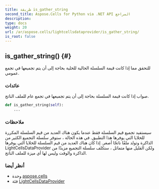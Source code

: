```yaml
---
title: طريقة is_gather_string
second_title: Aspose.Cells for Python via .NET API المراجع
description:
type: docs
weight: 20
url: /ar/aspose.cells/lightcellsdataprovider/is_gather_string/
is_root: false
---
```

##  is_gather_string() {#}
للتحقق مما إذا كانت قيمة السلسلة الحالية للخلية بحاجة إلى أن يتم تجميعها في تجمع عمومي.


###  عائدات

صواب إذا كانت قيمة السلسلة بحاجة إلى أن يتم تجميعها في تجمع عام للملف الناتج.


```python
def is_gather_string(self):
    ...
```


###  ملاحظات

سيستفيد تجميع قيم السلسلة فقط عندما يكون هناك العديد من قيم السلسلة المكررة للخلايا التي يوفرها هذا التطبيق.
في هذه الحالة ، ستوفر سلسلة التجميع الكثير من الذاكرة وتولد ملفًا ناتجًا أصغر.
إذا كان هناك العديد من قيم السلسلة للخلايا التي يوفرها LightCellsDataProvider ولكن القليل منها متماثل ،
ستكلف سلسلة التجميع مزيدًا من الذاكرة والوقت وليس لها أي ميزة للملف الناتج.


###  أنظر أيضا
* وحدة [aspose.cells](../../)
* فئة [LightCellsDataProvider](/cells/python-net/ar/aspose.cells/lightcellsdataprovider)
